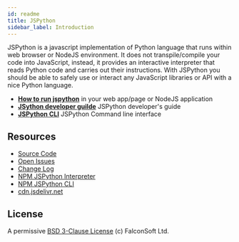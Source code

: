 ```yaml
---
id: readme
title: JSPython
sidebar_label: Introduction
---
```


JSPython is a javascript implementation of Python language that runs within web browser or NodeJS environment. It does not transpile/compile your code into JavaScript, instead, it provides an interactive interpreter that reads Python code and carries out their instructions. With JSPython you should be able to safely use or interact any JavaScript libraries or API with a nice Python language.

 - [**How to run jspython**](./jspython-interpreter) in your web app/page or NodeJS application
 - [**JSython developer guilde**](./jspython-dev-guide) JSPython developer's guide
 - [**JSPython CLI**](./jspython-cli) JSPython Command line interface

## Resources
 - [Source Code](https://github.com/jspython-dev/jspython)
 - [Open Issues](https://github.com/jspython-dev/jspython/issues)
 - [Change Log](https://github.com/jspython-dev/jspython/releases)
 - [NPM JSPython Interpreter](https://www.npmjs.com/package/jspython-interpreter)
 - [NPM JSPython CLI](https://www.npmjs.com/package/jspython-cli)
 - [cdn.jsdelivr.net](https://cdn.jsdelivr.net/npm/jspython-interpreter/dist/jspython-interpreter.min.js)

## License
A permissive [BSD 3-Clause License](https://github.com/jspython-dev/jspython/blob/master/LICENSE) (c) FalconSoft Ltd.
